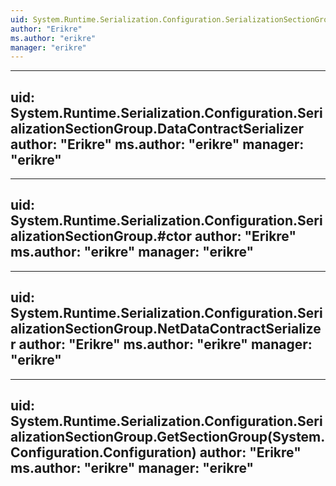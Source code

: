 ```yaml
---
uid: System.Runtime.Serialization.Configuration.SerializationSectionGroup
author: "Erikre"
ms.author: "erikre"
manager: "erikre"
---
```


---
uid: System.Runtime.Serialization.Configuration.SerializationSectionGroup.DataContractSerializer
author: "Erikre"
ms.author: "erikre"
manager: "erikre"
---

---
uid: System.Runtime.Serialization.Configuration.SerializationSectionGroup.#ctor
author: "Erikre"
ms.author: "erikre"
manager: "erikre"
---

---
uid: System.Runtime.Serialization.Configuration.SerializationSectionGroup.NetDataContractSerializer
author: "Erikre"
ms.author: "erikre"
manager: "erikre"
---

---
uid: System.Runtime.Serialization.Configuration.SerializationSectionGroup.GetSectionGroup(System.Configuration.Configuration)
author: "Erikre"
ms.author: "erikre"
manager: "erikre"
---
